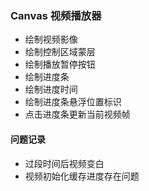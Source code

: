### Canvas 视频播放器

- 绘制视频影像
- 绘制控制区域蒙层
- 绘制播放暂停按钮
- 绘制进度条
- 绘制进度时间
- 绘制进度条悬浮位置标识
- 点击进度条更新当前视频帧

#### 问题记录
- 过段时间后视频变白
- 视频初始化缓存进度存在问题